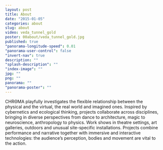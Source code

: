 ```yaml
---
layout: post
title: About
date: "2015-01-05"
categories: about
slug: about
video: veda_tunnel_gold
poster: 00about/veda_tunnel_gold.jpg
published: true
"panorama-longitude-speed": 0.01
"panorama-user-control": false
"invert-nav": true
description: ""
"splash-description": ""
"index-image": ""
jpg: ""
png: ""
panorama: ""
"panorama-poster": ""
---
```












<span class="chroma">CHRΘMA</span> playfully investigates the flexible relationship between the physical and the virtual, the real world and imagined ones. Inspired by cybernetics and ecological thinking, projects collaborate across disciplines, bringing in diverse perspectives from dance to architecture, magic to neuroscience, anthropology to physics. Work shows in theatre settings, art galleries, outdoors and unusual site-specific installations. Projects combine performance and narrative together with immersive and interactive technologies: the audience’s perception, bodies and movement are vital to the action.
